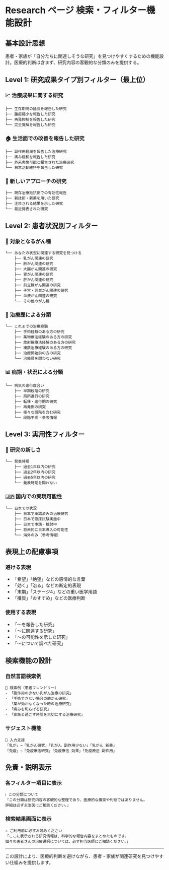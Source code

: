 # Research ページ 検索・フィルター機能設計

## 基本設計思想

患者・家族が「自分たちに関連しそうな研究」を見つけやすくするための機能設計。医療的判断は含まず、研究内容の客観的な分類のみを提供する。

## Level 1: 研究成果タイプ別フィルター（最上位）

### **📈 治療成果に関する研究**
```
├── 生存期間の延長を報告した研究
├── 腫瘍縮小を報告した研究  
├── 再発抑制を報告した研究
└── 完全寛解を報告した研究
```

### **🏠 生活面での改善を報告した研究**
```
├── 副作用軽減を報告した治療研究
├── 痛み緩和を報告した研究
├── 外来実施可能と報告された治療研究
└── 日常活動維持を報告した研究
```

### **🔬 新しいアプローチの研究**
```
├── 既存治療抵抗例での有効性報告
├── 新技術・新薬を用いた研究
├── 注目される結果を示した研究
└── 最近発表された研究
```

## Level 2: 患者状況別フィルター

### **🎯 対象となるがん種**
```
└── あなたの状況に関連する研究を見つける
    ├── 乳がん関連の研究
    ├── 肺がん関連の研究
    ├── 大腸がん関連の研究
    ├── 胃がん関連の研究
    ├── 肝がん関連の研究
    ├── 前立腺がん関連の研究
    ├── 子宮・卵巣がん関連の研究
    ├── 血液がん関連の研究
    └── その他のがん種
```

### **💊 治療歴による分類**
```
└── これまでの治療経験
    ├── 手術経験のある方の研究
    ├── 薬物療法経験のある方の研究
    ├── 放射線療法経験のある方の研究
    ├── 複数治療経験のある方の研究
    ├── 治療開始前の方の研究
    └── 治療歴を問わない研究
```

### **📊 病期・状況による分類**
```
└── 病気の進行度合い
    ├── 早期段階の研究
    ├── 局所進行の研究
    ├── 転移・進行期の研究
    ├── 再発例の研究
    ├── 様々な段階を含む研究
    └── 段階不明・参考情報
```

## Level 3: 実用性フィルター

### **📅 研究の新しさ**
```
└── 発表時期
    ├── 過去1年以内の研究
    ├── 過去2年以内の研究
    ├── 過去5年以内の研究
    └── 発表時期を問わない
```

### **🇯🇵 国内での実現可能性**
```
└── 日本での状況
    ├── 日本で承認済みの治療研究
    ├── 日本で臨床試験実施中
    ├── 日本で申請・検討中
    ├── 将来的に日本導入の可能性
    └── 海外のみ（参考情報）
```

## 表現上の配慮事項

### **避ける表現**
- 「希望」「絶望」などの感情的な言葉
- 「効く」「治る」などの断定的表現
- 「末期」「ステージ4」などの重い医学用語
- 「推奨」「おすすめ」などの医療判断

### **使用する表現**
- 「〜を報告した研究」
- 「〜に関連する研究」
- 「〜の可能性を示した研究」
- 「〜について調べた研究」

## 検索機能の設計

### **自然言語検索例**
```
💬 検索例（患者フレンドリー）
- 「副作用の少ない乳がん治療の研究」
- 「手術できない場合の肺がん研究」
- 「薬が効かなくなった時の治療研究」
- 「痛みを和らげる研究」
- 「家族と過ごす時間を大切にする治療研究」
```

### **サジェスト機能**
```
🔮 入力支援
「乳が」→「乳がん研究」「乳がん 副作用少ない」「乳がん 新薬」
「免疫」→「免疫療法研究」「免疫療法 効果」「免疫療法 副作用」
```

## 免責・説明表示

### **各フィルター項目に表示**
```
ℹ️ この分類について
「この分類は研究内容の客観的な整理であり、医療的な推奨や判断ではありません。
詳細は必ず主治医にご相談ください。」
```

### **検索結果画面に表示**
```
⚠️ ご利用前に必ずお読みください
「ここに表示される研究情報は、科学的な報告内容をまとめたものです。
個々の患者さんの治療選択については、必ず担当医師にご相談ください。」
```

---

この設計により、医療的判断を避けながら、患者・家族が関連研究を見つけやすい仕組みを提供します。 